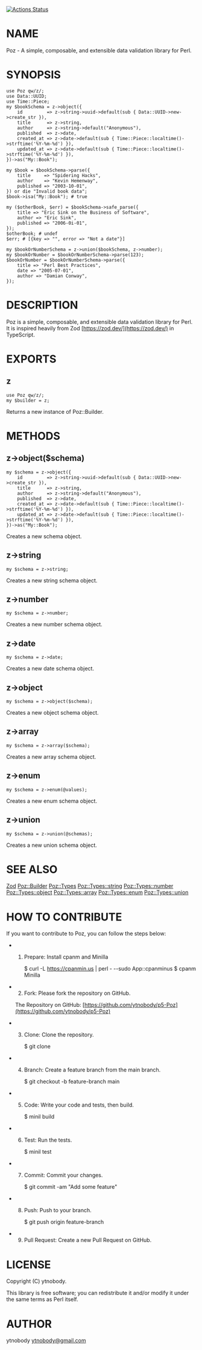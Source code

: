 [![Actions Status](https://github.com/ytnobody/p5-Poz/actions/workflows/test.yml/badge.svg)](https://github.com/ytnobody/p5-Poz/actions)
# NAME

Poz - A simple, composable, and extensible data validation library for Perl.

# SYNOPSIS

    use Poz qw/z/;
    use Data::UUID;
    use Time::Piece;
    my $bookSchema = z->object({
        id         => z->string->uuid->default(sub { Data::UUID->new->create_str }),   
        title      => z->string,
        author     => z->string->default("Anonymous"),
        published  => z->date,
        created_at => z->date->default(sub { Time::Piece::localtime()->strftime('%Y-%m-%d') }),
        updated_at => z->date->default(sub { Time::Piece::localtime()->strftime('%Y-%m-%d') }),
    })->as("My::Book");

    my $book = $bookSchema->parse({
        title     => "Spidering Hacks",
        author    => "Kevin Hemenway",
        published => "2003-10-01",
    }) or die "Invalid book data";
    $book->isa("My::Book"); # true

    my ($otherBook, $err) = $bookSchema->safe_parse({
        title => "Eric Sink on the Business of Software",
        author => "Eric Sink",
        published => "2006-0i-01",
    });
    $otherBook; # undef
    $err; # [{key => "", error => "Not a date"}]

    my $bookOrNumberSchema = z->union($bookSchema, z->number);
    my $bookOrNumber = $bookOrNumberSchema->parse(123);
    $bookOrNumber = $bookOrNumberSchema->parse({
        title => "Perl Best Practices",
        date => "2005-07-01",
        author => "Damian Conway",
    }); 
    

# DESCRIPTION

Poz is a simple, composable, and extensible data validation library for Perl. It is inspired heavily from Zod [https://zod.dev/](https://zod.dev/) in TypeScript.

# EXPORTS

## z

    use Poz qw/z/;
    my $builder = z;

Returns a new instance of Poz::Builder.

# METHODS

## z->object($schema)

    my $schema = z->object({
        id         => z->string->uuid->default(sub { Data::UUID->new->create_str }),   
        title      => z->string,
        author     => z->string->default("Anonymous"),
        published  => z->date,
        created_at => z->date->default(sub { Time::Piece::localtime()->strftime('%Y-%m-%d') }),
        updated_at => z->date->default(sub { Time::Piece::localtime()->strftime('%Y-%m-%d') }),
    })->as("My::Book");

Creates a new schema object.

## z->string

    my $schema = z->string;

Creates a new string schema object.

## z->number

    my $schema = z->number;

Creates a new number schema object.

## z->date

    my $schema = z->date;

Creates a new date schema object.

## z->object

    my $schema = z->object($schema);

Creates a new object schema object.

## z->array

    my $schema = z->array($schema);

Creates a new array schema object.

## z->enum

    my $schema = z->enum(@values);

Creates a new enum schema object.

## z->union

    my $schema = z->union(@schemas);

Creates a new union schema object.

# SEE ALSO

[Zod](https://zod.dev/)
[Poz::Builder](https://metacpan.org/pod/Poz%3A%3ABuilder)
[Poz::Types](https://metacpan.org/pod/Poz%3A%3ATypes)
[Poz::Types::string](https://metacpan.org/pod/Poz%3A%3ATypes%3A%3Astring)
[Poz::Types::number](https://metacpan.org/pod/Poz%3A%3ATypes%3A%3Anumber)
[Poz::Types::object](https://metacpan.org/pod/Poz%3A%3ATypes%3A%3Aobject)
[Poz::Types::array](https://metacpan.org/pod/Poz%3A%3ATypes%3A%3Aarray)
[Poz::Types::enum](https://metacpan.org/pod/Poz%3A%3ATypes%3A%3Aenum)
[Poz::Types::union](https://metacpan.org/pod/Poz%3A%3ATypes%3A%3Aunion)

# HOW TO CONTRIBUTE

If you want to contribute to Poz, you can follow the steps below:

- 1. Prepare: Install cpanm and Minilla

        $ curl -L https://cpanmin.us | perl - --sudo App::cpanminus
        $ cpanm Minilla

- 2. Fork: Please fork the repository on GitHub.

    The Repository on GitHub: [https://github.com/ytnobody/p5-Poz](https://github.com/ytnobody/p5-Poz)

- 3. Clone: Clone the repository.

        $ git clone

- 4. Branch: Create a feature branch from the main branch.

        $ git checkout -b feature-branch main

- 5. Code: Write your code and tests, then build.

        $ minil build

- 6. Test: Run the tests.

        $ minil test

- 7. Commit: Commit your changes.

        $ git commit -am "Add some feature"

- 8. Push: Push to your branch.

        $ git push origin feature-branch

- 9. Pull Request: Create a new Pull Request on GitHub.

# LICENSE

Copyright (C) ytnobody.

This library is free software; you can redistribute it and/or modify
it under the same terms as Perl itself.

# AUTHOR

ytnobody <ytnobody@gmail.com>
